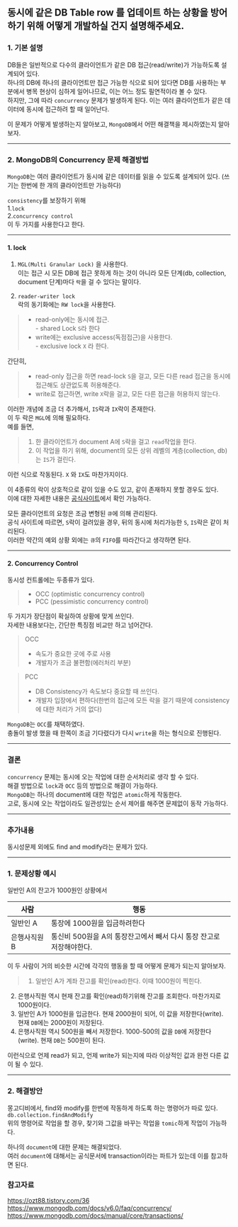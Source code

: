 
## 동시에 같은 DB Table row 를 업데이트 하는 상황을 방어하기 위해 어떻게 개발하실 건지 설명해주세요.  
### 1. 기본 설명  
DB들은 일반적으로 다수의 클라이언트가 같은 DB 접근(read/write)가 가능하도록 설계되어 있다.  
하나의 DB에 하나의 클라이언트만 접근 가능한 식으로 되어 있다면 DB를 사용하는 부분에서 병목 현상이 심하게 일어나므로, 이는 어느 정도 필연적이라 볼 수 있다.  
하지만, 그에 따라 `concurrency` 문제가 발생하게 된다. 이는 여러 클라이언트가 같은 데이터에 동시에 접근하려 할 때 일어난다.  

이 문제가 어떻게 발생하는지 알아보고, `MongoDB`에서 어떤 해결책을 제시하였는지 알아보자.  
  
---  
  
### 2. MongoDB의 Concurrency 문제 해결방법  
  
`MongoDB`는 여러 클라이언트가 동시에 같은 데이터를 읽을 수 있도록 설계되어 있다. (쓰기는 한번에 한 개의 클라이언트만 가능하다)  
  
`consistency`를 보장하기 위해   
1.`lock`  
2.`concurrency control`  
이 두 가지를  사용한다고 한다.  
  
---  
  
#### 1. lock  
  
1. `MGL(Multi Granular Lock)` 을 사용한다.   
이는 접근 시 모든 DB에 접근 못하게 하는 것이 아니라 모든 단계(db, collection, document 단계)마다 `락`을 걸 수 있다는 말이다.  
  
2. `reader-writer lock`  
락의 동기화에는 `RW lock`을 사용한다.  
  
>  - read-only에는 동시에 접근.   
	 - shared Lock `S`라 한다  
>- write에는 exclusive access(독점접근)을 사용한다.   
	- exclusive lock `X` 라 한다.  
  
간단히,  
>- read-only 접근을 하면 read-lock `S`을 걸고, 모든 다른 read 접근을 동시에 접근해도 상관없도록 허용해준다.  
>- write로 접근하면, write `X`락을 걸고, 모든 다른 접근을 허용하지 않는다.  
  
이러한 개념에 조금 더 추가해서, `IS`락과 `IX`락이 존재한다.   
이 두 락은 `MGL`에 의해 필요하다.   
예를 들면,  
  
>1. 한 클라이언트가 document A에 `S`락을 걸고 `read`작업을 한다.  
>2. 이 작업을 하기 위해, document의 모든 상위 레벨의 계층(collection, db)는 `IS`가 걸린다.  
  
이런 식으로 작동된다. `X` 와 `IX`도 마찬가지이다.  
  
이 4종류의 락이 상호적으로 같이 있을 수도 있고, 같이 존재하지 못할 경우도 있다.  
이에 대한 자세한 내용은 [공식사이트](https://www.mongodb.com/docs/v6.0/faq/concurrency/)에서 확인 가능하다.  
  
모든 클라이언트의 요청은 조금 변형된 `큐`에 의해 관리된다.  
공식 사이트에 따르면,
 `S`락이 걸려있을 경우, 뒤의 동시에 처리가능한 `S`, `IS`락은 같이 처리된다.  
이러한 약간의 예외 상황 외에는 `큐`의 `FIFO`를 따라간다고 생각하면 된다.  
  
---  
  
#### 2. Concurrency Control  
  
동시성 컨트롤에는 두종류가 있다.  
>- OCC (optimistic concurrency control)  
>- PCC (pessimistic concurrency control)  
  
두 가지가 장단점이 확실하여 상황에 맞게 쓰인다.  
자세한 내용보다는, 간단한 특징점 비교만 하고 넘어간다.  
  

>OCC   
>- 속도가 중요한 곳에 주로 사용  
>- 개발자가 조금 불편함(에러처리 부분)  
    
>PCC  
>- DB Consistency가 속도보다 중요할 때 쓰인다.  
>- 개발자 입장에서 편하다(한번의 접근에 모든 락을 걸기 때문에 consistency에 대한 처리가 거의 없다)  
  
`MongoDB`는 `OCC`를 채택하였다.   
충돌이 발생 했을 때 한쪽이 조금 기다렸다가 다시 `write`을 하는 형식으로 진행된다.  
  
  
---  
  
### 결론  
`concurrency` 문제는 동시에 오는 작업에 대한 순서처리로 생각 할 수 있다.  
해결 방법으로 `lock`과 `OCC` 등의 방법으로 해결이 가능하다.  
`MongoDB`는 하나의 document에 대한 작업은 `atomic`하게 작동한다.  
고로, 동시에 오는 작업이라도 일관성있는 순서 제어를 해주면 문제없이 동작 가능하다.  
  

 
  ---
### 추가내용  
동시성문제 외에도 find and modify라는 문제가 있다.

---  
  
### 1. 문제상황 예시  

일반인 A의 잔고가 1000원인 상황에서  
  
|사람|행동|  
|--|--|   
|일반인 A|통장에 1000원을 입금하려한다|  
|은행사직원 B |통신비 500원을 A의 통장잔고에서 빼서 다시 통장 잔고로 저장해야한다.|  
   
이 두 사람이 거의 비슷한 시간에 각각의 행동을 할 때 어떻게 문제가 되는지 알아보자.   
  
> 1. 일반인 A가 계좌 잔고를 확인(read)한다. 이때 1000원이 찍힌다.  
2. 은행사직원 역시 현재 잔고를 확인(read)하기위해 잔고를 조회한다. 마찬가지로 1000원이다.  
3. 일반인 A가 1000원을 입금한다. 현재 2000원이 되어, 이 값을 저장한다(write). 현재 `DB`에는 2000원이 저장된다.  
4. 은행사직원 역시 500원을 빼서 저장한다. 1000-500의 값을 `DB`에 저장한다(write). 현재 `DB`는 500원이 된다.  
  
이런식으로 언제 read가 되고, 언제 write가 되는지에 따라 이상적인 값과 완전 다른 값이 될 수 있다.  
  
---  
  
### 2. 해결방안  
    
몽고디비에서, find와 modify를 한번에 작동하게 하도록 하는 명령어가 따로 있다.   
`db.collection.findAndModify`  
위의 명령어로 작업을 할 경우, 찾기와 그값을 바꾸는 작업을 `tomic`하게 작업이 가능하다.  
  
하나의 `document`에 대한 문제는 해결되었다.   
여러 `document`에 대해서는 공식문서에 transaction이라는 파트가 있는데 이를 참고하면 된다.  

  
### 참고자료  
https://ozt88.tistory.com/36  
https://www.mongodb.com/docs/v6.0/faq/concurrency/  
https://www.mongodb.com/docs/manual/core/transactions/  
